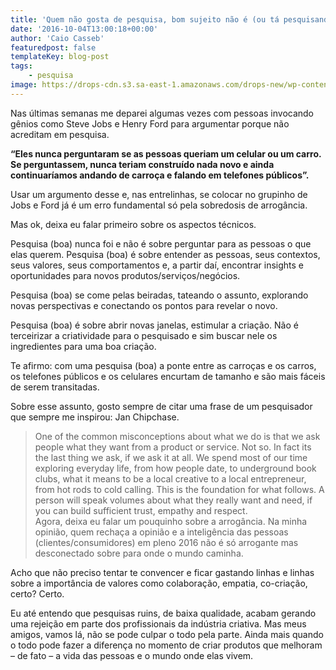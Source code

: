 ```yaml
---
title: 'Quem não gosta de pesquisa, bom sujeito não é (ou tá pesquisando errado)'
date: '2016-10-04T13:00:18+00:00'
author: 'Caio Casseb'
featuredpost: false
templateKey: blog-post
tags:
    - pesquisa
image: https://drops-cdn.s3.sa-east-1.amazonaws.com/drops-new/wp-content/uploads/2016/10/04160456/pesquisa-150x150.png
---
```

Nas últimas semanas me deparei algumas vezes com pessoas invocando gênios como Steve Jobs e Henry Ford para argumentar porque não acreditam em pesquisa.

**“Eles nunca perguntaram se as pessoas queriam um celular ou um carro. Se perguntassem, nunca teriam construído nada novo e ainda continuaríamos andando de carroça e falando em telefones públicos”.**

Usar um argumento desse e, nas entrelinhas, se colocar no grupinho de Jobs e Ford já é um erro fundamental só pela sobredosis de arrogância.

Mas ok, deixa eu falar primeiro sobre os aspectos técnicos.

Pesquisa (boa) nunca foi e não é sobre perguntar para as pessoas o que elas querem. Pesquisa (boa) é sobre entender as pessoas, seus contextos, seus valores, seus comportamentos e, a partir daí, encontrar insights e oportunidades para novos produtos/serviços/negócios.

Pesquisa (boa) se come pelas beiradas, tateando o assunto, explorando novas perspectivas e conectando os pontos para revelar o novo.

Pesquisa (boa) é sobre abrir novas janelas, estimular a criação. Não é terceirizar a criatividade para o pesquisado e sim buscar nele os ingredientes para uma boa criação.

Te afirmo: com uma pesquisa (boa) a ponte entre as carroças e os carros, os telefones públicos e os celulares encurtam de tamanho e são mais fáceis de serem transitadas.

Sobre esse assunto, gosto sempre de citar uma frase de um pesquisador que sempre me inspirou: Jan Chipchase.

> One of the common misconceptions about what we do is that we ask people what they want from a product or service. Not so. In fact its the last thing we ask, if we ask it at all. We spend most of our time exploring everyday life, from how people date, to underground book clubs, what it means to be a local creative to a local entrepreneur, from hot rods to cold calling. This is the foundation for what follows. A person will speak volumes about what they really want and need, if you can build sufficient trust, empathy and respect.  
> Agora, deixa eu falar um pouquinho sobre a arrogância. Na minha opinião, quem rechaça a opinião e a inteligência das pessoas (clientes/consumidores) em pleno 2016 não é só arrogante mas desconectado sobre para onde o mundo caminha.

Acho que não preciso tentar te convencer e ficar gastando linhas e linhas sobre a importância de valores como colaboração, empatia, co-criação, certo? Certo.

Eu até entendo que pesquisas ruins, de baixa qualidade, acabam gerando uma rejeição em parte dos profissionais da indústria criativa. Mas meus amigos, vamos lá, não se pode culpar o todo pela parte. Ainda mais quando o todo pode fazer a diferença no momento de criar produtos que melhoram – de fato – a vida das pessoas e o mundo onde elas vivem.